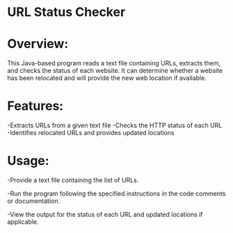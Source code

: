 # URL Status Checker

# Overview:

This Java-based program reads a text file containing URLs, extracts them, and checks the status of each website. It can determine whether a website has been relocated and will provide the new web location if available.

# Features:

-Extracts URLs from a given text file
-Checks the HTTP status of each URL
-Identifies relocated URLs and provides updated locations

# Usage:

-Provide a text file containing the list of URLs.

-Run the program following the specified instructions in the code comments or documentation.

-View the output for the status of each URL and updated locations if applicable.

